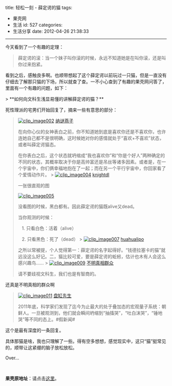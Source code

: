 title: 轻松一刻 - 薛定谔的猫
tags:
  - 果壳网
  - 生活
id: 527
categories:
  - 生活分享
date: 2012-04-26 21:38:33
---

今天看到了一个有趣的定理：
  > 薛定谔的滚：当一个妹子叫你滚的时候，永远不知道她是在叫你滚，还是叫你过来抱紧。  

看到之后，感触良多啊。也顺带想起了这个薛定谔以前玩过一只猫，但是一直没有仔细去了解那只猫的下场，所以就查了查。一不小心查到了有趣的果壳网问答了，里面有一个有趣的问题，如下：
<!--more-->> **如何向文科生浅显易懂的讲解薛定谔的猫？**  

死性理派的宅男们开始回复了，摘来一些有意思的部分：
  > [![clip_image002](http://www.hongweiyi.com/wp-content/uploads/2012/04/clip_image002.jpg "clip_image002")](http://www.guokr.com/i/0531918429/) [纳谜燕子](http://www.guokr.com/i/0531918429/)
> 
> 在向你心仪的女神表白之前，你不知道她到底是喜欢你还是不喜欢你，也许连她自己都不是很明确，这时候她对你的感情就处于“喜欢+不喜欢”状态，或者叫薛定谔猫态。
> 
> 在你表白之后，这个状态就坍缩成“我也喜欢你”和“你是个好人”两种确定的不同的状态，其概率取决于你是高帅富还是吊丝等诸多因素。或者是，在一个宇宙中，你们俩幸福地抱在了一起；而在另一个平行宇宙中，你回家看了个爱情动作片。  > [![clip_image004](http://www.hongweiyi.com/wp-content/uploads/2012/04/clip_image004.jpg "clip_image004")](http://www.guokr.com/i/2059939599/) [knightdl](http://www.guokr.com/i/2059939599/)
> 
> 一张很直观的图
> 
> [![clip_image005](http://www.hongweiyi.com/wp-content/uploads/2012/04/clip_image005_thumb.jpg "clip_image005")](http://www.hongweiyi.com/wp-content/uploads/2012/04/clip_image005.jpg)
> 
> 没看图的时候，黑白都有。因此薛定谔的猫既alive又dead。
> 
> 当你观测的时候：
> 
> &#160;&#160; 1\. 只看白色：活着（alive）
> 
> &#160;&#160; 2\. 只看黑色：死了（dead）  > [![clip_image007](http://www.hongweiyi.com/wp-content/uploads/2012/04/clip_image007.jpg "clip_image007")](http://www.guokr.com/i/0660893195/) [huahualipo](http://www.guokr.com/i/0660893195/)
> 
> 之所以常被提，个人觉得第一：薛定谔的名字起得好。“钱德拉塞卡的猫”就远没这么好记。二，猫比较可爱，要是薛定谔的蚯蚓，估计也木有人会这么感兴趣鸟……  > [![clip_image009](http://www.hongweiyi.com/wp-content/uploads/2012/04/clip_image009.jpg "clip_image009")](http://www.guokr.com/i/1792273330/) [不明真相群众](http://www.guokr.com/i/1792273330/)
> 
> 请不要歧视文科生，我们也是有智商的。  

还真是不明真相的群众啊
  > [![clip_image011](http://www.hongweiyi.com/wp-content/uploads/2012/04/clip_image011.jpg "clip_image011")](http://www.guokr.com/i/0417575823/) [盘缸先生](http://www.guokr.com/i/0417575823/)
> 
> 2011年底，科学家们发现了迄今为止最大的处于叠加态的宏观量子系统：朝鲜人。一旦被观测到，他们就会瞬间坍缩到“抽搐哭”，“吐白沫哭”，“锤地哭”等不同的态上。#假新闻#  

这个是最有深度的一条回复。

具体那猫是啥，我也只理解了一些。得有空多想想，感觉现实中，这只“猫”挺常见的，顺带让这紧绷的脑子放松放松。

Over…

&#160;

**果壳原地址**：请点击[这里](http://www.guokr.com/question/122203/)。